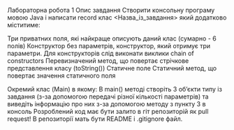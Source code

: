 Лабораторна робота 1
Опис завдання
Створити консольну програму мовою Java і написати record клас <Назва_із_завдання> який додатково міститиме:

Три приватних поля, які найкраще описують даний клас (сумарно - 6 полів)
Конструктор без параметрів, конструктор, який отримує три параметри. Для конструкторів слід виконати виклики chain of constructors
Перевизначений метод, що повертає стрічкове представлення класу (toString())
Статичне поле
Статичний метод, що повертає значення статичного поля

Окремий клас (Main) в якому:
В main() методі створіть 3 об’єкти типу із завдання (з-за допомогою передачі різної кількості параметрів) та виведіть інформацію про них з-за допомогою методу з пункту 3 в консоль
Розроблений код має бути залито в гіт репозиторій як pull request! В репозиторії мать бути README і .gitignore файл.


























